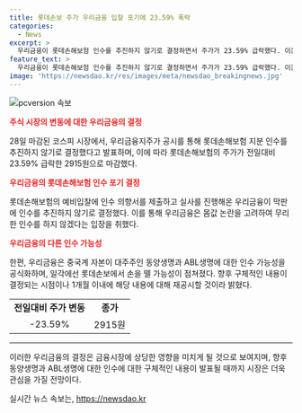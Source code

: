 ```yaml
---
title: 롯데손보 주가 우리금융 입찰 포기에 23.59% 폭락
categories:
  - News
excerpt: >
  우리금융이 롯데손해보험 인수를 추진하지 않기로 결정하면서 주가가 23.59% 급락했다. 이는 우리금융이 부담스러운 몸값과 중국계 자본과의 인수 가능성을 공식화하는 등 전략을 재조정하는 것으로 해석된다. 또한, 롯데손해보험 대신 동양생명과 ABL생명에 대한 인수 가능성을 논의하고 있다는 발표로 인해 롯데손해보험에서 손을 뗄 가능성이 점쳐진다. 이에 대한 구체적인 내용은 1개월 이내에 재공시될 예정이다.
feature_text: >
  우리금융이 롯데손해보험 인수를 추진하지 않기로 결정하면서 주가가 23.59% 급락했다. 이는 우리금융이 부담스러운 몸값과 중국계 자본과의 인수 가능성을 공식화하는 등 전략을 재조정하는 것으로 해석된다. 또한, 롯데손해보험 대신 동양생명과 ABL생명에 대한 인수 가능성을 논의하고 있다는 발표로 인해 롯데손해보험에서 손을 뗄 가능성이 점쳐진다. 이에 대한 구체적인 내용은 1개월 이내에 재공시될 예정이다.
image: 'https://newsdao.kr/res/images/meta/newsdao_breakingnews.jpg'
---
```


<p><img src="https://newsdao.kr/res/images/meta/newsdao_breakingnews.jpg" alt="pcversion 속보" /></p>

<p><b><span style="color: #ee2323;">주식 시장의 변동에 대한 우리금융의 결정</span></b></p>

<p data-ke-size="size16">28일 마감된 코스피 시장에서, 우리금융지주가 공시를 통해 롯데손해보험 지분 인수를 추진하지 않기로 결정했다고 발표하며, 이에 따라 롯데손해보험의 주가가 전일대비 23.59% 급락한 2915원으로 마감했다.</p>

<p><b><span style="color: #ee2323;">우리금융의 롯데손해보험 인수 포기 결정</span></b></p>

<p data-ke-size="size16">롯데손해보험의 예비입찰에 인수 의향서를 제출하고 실사를 진행해온 우리금융이 막판에 인수를 추진하지 않기로 결정했다. 이를 통해 우리금융은 몸값 논란을 고려하여 무리한 인수를 하지 않겠다는 입장을 취했다.</p>

<p><b><span style="color: #ee2323;">우리금융의 다른 인수 가능성</span></b></p>

<p data-ke-size="size16">한편, 우리금융은 중국계 자본이 대주주인 동양생명과 ABL생명에 대한 인수 가능성을 공식화하며, 일각에선 롯데손보에서 손을 뗄 가능성이 점쳐졌다. 향후 구체적인 내용이 결정되는 시점이나 1개월 이내에 해당 내용에 대해 재공시할 것이라 밝혔다.</p>

<table>
    <tbody>
        <tr>
            <td style="text-align: center; height: 17px;"><b>전일대비 주가 변동</b></td>
            <td style="text-align: center; height: 17px;"><b>종가</b></td>
        </tr>
        <tr>
            <td style="text-align: center; height: 17px;">-23.59%</td>
            <td style="text-align: center; height: 17px;">2915원</td>
        </tr>
    </tbody>
</table>

<hr>

<p>이러한 우리금융의 결정은 금융시장에 상당한 영향을 미치게 될 것으로 보여지며, 향후 동양생명과 ABL생명에 대한 인수에 대한 구체적인 내용이 발표될 때까지 시장은 더욱 관심을 가질 전망이다.</p>
실시간 뉴스 속보는, <a href="https://newsdao.kr" rel="dofollow">https://newsdao.kr</a>


